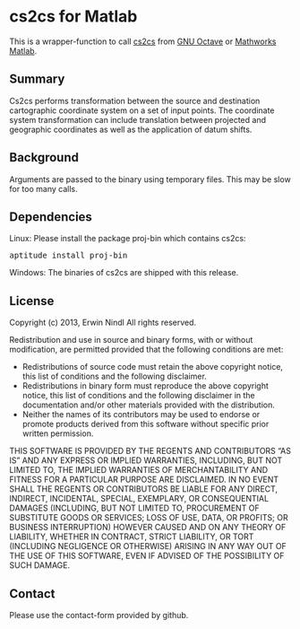 cs2cs for Matlab
================

This is a wrapper-function to call 
[cs2cs](http://proj.maptools.org/man_cs2cs.html) from 
[GNU Octave](https://www.gnu.org/software/octave/) or 
[Mathworks Matlab](http://www.mathworks.com/products/matlab/).


Summary
-------
Cs2cs performs transformation between the source and destination cartographic 
coordinate system on a set of input points. The coordinate system 
transformation can include translation between projected and geographic 
coordinates as well as the application of datum shifts.


Background
----------
Arguments are passed to the binary using temporary files. This may be slow 
for too many calls. 


Dependencies
------------
Linux:
Please install the package proj-bin which contains cs2cs:
<pre>
aptitude install proj-bin
</pre>

Windows:
The binaries of cs2cs are shipped with this release.


License
-------
Copyright (c) 2013, Erwin Nindl
All rights reserved.

Redistribution and use in source and binary forms, with or without modification, are permitted provided that the following conditions are met:

- Redistributions of source code must retain the above copyright notice, this list of conditions and the following disclaimer.
- Redistributions in binary form must reproduce the above copyright notice, this list of conditions and the following disclaimer in the documentation and/or other materials provided with the distribution.
- Neither the names of its contributors may be used to endorse or promote products derived from this software without specific prior written permission.

THIS SOFTWARE IS PROVIDED BY THE REGENTS AND CONTRIBUTORS “AS IS” AND ANY EXPRESS OR IMPLIED WARRANTIES, INCLUDING, BUT NOT LIMITED TO, THE IMPLIED WARRANTIES OF MERCHANTABILITY AND FITNESS FOR A PARTICULAR PURPOSE ARE DISCLAIMED. IN NO EVENT SHALL THE REGENTS OR CONTRIBUTORS BE LIABLE FOR ANY DIRECT, INDIRECT, INCIDENTAL, SPECIAL, EXEMPLARY, OR CONSEQUENTIAL DAMAGES (INCLUDING, BUT NOT LIMITED TO, PROCUREMENT OF SUBSTITUTE GOODS OR SERVICES; LOSS OF USE, DATA, OR PROFITS; OR BUSINESS INTERRUPTION) HOWEVER CAUSED AND ON ANY THEORY OF LIABILITY, WHETHER IN CONTRACT, STRICT LIABILITY, OR TORT (INCLUDING NEGLIGENCE OR OTHERWISE) ARISING IN ANY WAY OUT OF THE USE OF THIS SOFTWARE, EVEN IF ADVISED OF THE POSSIBILITY OF SUCH DAMAGE.


Contact
-------
Please use the contact-form provided by github.
